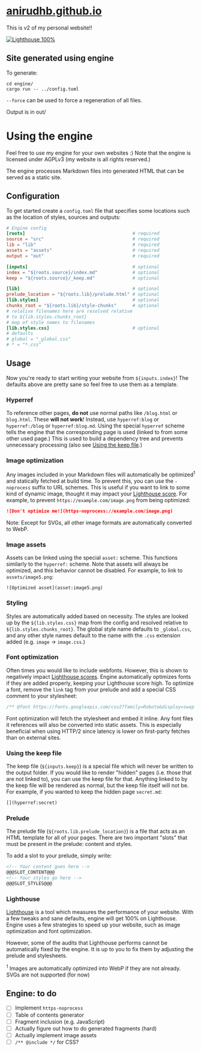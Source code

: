 # [anirudhb.github.io](https://anirudhb.github.io)

This is v2 of my personal website!!

[![Lighthouse 100%](https://img.shields.io/badge/lighthouse-100%25-brightgreen)](https://developers.google.com/speed/pagespeed/insights/?url=https%3A%2F%2Fanirudhb.github.io)

## Site generated using engine

To generate:

```
cd engine/
cargo run -- ../config.toml
```

`--force` can be used to force a regeneration of all files.

Output is in out/

# Using the engine

Feel free to use my engine for your own websites :)
Note that the engine is licensed under AGPLv3 (my website is all rights reserved.)

The engine processes Markdown files into generated HTML that can be served as a static site.

## Configuration

To get started create a `config.toml` file that specifies some locations such as the location of styles, sources and outputs:

```toml
# Engine config
[roots]                                        # required
source = "src"                                 # required
lib = "lib"                                    # required
assets = "assets"                              # required
output = "out"                                 # required

[inputs]                                       # optional
index = "${roots.source}/index.md"             # optional
keep = "${roots.source}/_keep.md"              # optional

[lib]                                          # optional
prelude_location = "${roots.lib}/prelude.html" # optional
[lib.styles]                                   # optional
chunks_root = "${roots.lib}/style-chunks"      # optional
# relative filenames here are resolved relative
# to ${lib.styles.chunks_root}
# map of style names to filenames
[lib.styles.css]                               # optional
# defaults
# global = "_global.css"
# * = "*.css"
```

## Usage

Now you're ready to start writing your website from `${inputs.index}`!
The defaults above are pretty sane so feel free to use them as a template.

### Hyperref

To reference other pages, **do not** use normal paths like `/blog.html` or `blog.html`.
These **will not work**!
Instead, use `hyperref:blog` or `hyperref:/blog` or `hyperref:blog.md`.
Using the special `hyperref` scheme tells the engine that the corresponding page is used (linked to from some other used page.)
This is used to build a dependency tree and prevents unnecessary processing (also see [Using the keep file](#using-the-keep-file).)

### Image optimization

Any images included in your Markdown files will automatically be optimized<sup>1</sup> and statically fetched at build time.
To prevent this, you can use the `-noprocess` suffix to URL schemes.
This is useful if you want to link to some kind of dynamic image, thought it may impact your [Lighthouse score](#lighthouse).
For example, to prevent `https://example.com/image.png` from being optimized:

```markdown
![Don't optimize me!](https-noprocess://example.com/image.png)
```

Note: Except for SVGs, all other image formats are automatically converted to WebP.

### Image assets

Assets can be linked using the special `asset:` scheme.
This functions similarly to the `hyperref:` scheme.
Note that assets will always be optimized, and this behavior cannot be disabled.
For example, to link to `assets/image5.png`:

```
![Optimized asset](asset:image5.png)
```

### Styling

Styles are automatically added based on necessity.
The styles are looked up by the `${lib.styles.css}` map from the config and resolved relative to `${lib.styles.chunks_root}`.
The global style name defaults to `_global.css`, and any other style names default to the name with the `.css` extension added (e.g. `image` -> `image.css`.)

### Font optimization

Often times you would like to include webfonts.
However, this is shown to negatively impact [Lighthouse scores](#lighthouse). Engine automatically optimizes fonts if they are added properly, keeping your Lighthouse score high.
To optimize a font, remove the `link` tag from your prelude and add a special CSS comment to your stylesheet:

```css
/** @font https://fonts.googleapis.com/css2?family=Roboto&display=swap */
```

Font optimization will fetch the stylesheet and embed it inline. Any font files it references will also be converted into static assets.
This is especially beneficial when using HTTP/2 since latency is lower on first-party fetches than on external sites.

### Using the keep file

The keep file (`${inputs.keep}`) is a special file which will never be written to the output folder.
If you would like to render "hidden" pages (i.e. those that are not linked to), you can use the keep file for that.
Anything linked to by the keep file will be rendered as normal, but the keep file itself will not be.
For example, if you wanted to keep the hidden page `secret.md`:

```markdown
[](hyperref:secret)
```

### Prelude

The prelude file (`${roots.lib.prelude_location}`) is a file that acts as an HTML template for all of your pages.
There are two important "slots" that must be present in the prelude: content and styles.

To add a slot to your prelude, simply write:

```html
<!-- Your content goes here -->
@@@SLOT_CONTENT@@@
<!-- Your styles go here -->
@@@SLOT_STYLES@@@
```

### Lighthouse

[Lighthouse](https://developers.google.com/web/tools/lighthouse) is a tool which measures the performance of your website.
With a few tweaks and sane defaults, engine will get 100% on Lighthouse.
Engine uses a few strategies to speed up your website, such as image optimization and font optimization.

However, some of the audits that Lighthouse performs cannot be automatically fixed by the engine.
It is up to you to fix them by adjusting the prelude and stylesheets.

<sup>1</sup> Images are automatically optimized into WebP if they are not already. SVGs are not supported (for now)

## Engine: to do

- [ ] Implement `https-noprocess`
- [ ] Table of contents generator
- [ ] Fragment inclusion (e.g. JavaScript)
- [ ] Actually figure out how to do generated fragments (hard)
- [ ] Actually implement image assets
- [ ] `/** @include */` for CSS?

